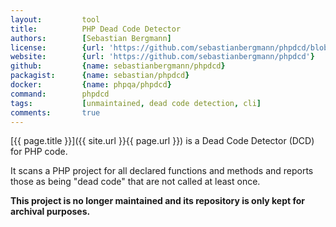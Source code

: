 ```yaml
---
layout:         tool
title:          PHP Dead Code Detector    
authors:        [Sebastian Bergmann]
license:        {url: 'https://github.com/sebastianbergmann/phpdcd/blob/master/LICENSE', label: 'BSD 3-clause "New" or "Revised" License'}
website:        {url: 'https://github.com/sebastianbergmann/phpdcd'}
github:         {name: sebastianbergmann/phpdcd}
packagist:      {name: sebastian/phpdcd}               
docker:         {name: phpqa/phpdcd}     
command:        phpdcd
tags:           [unmaintained, dead code detection, cli] 
comments:       true
---
```


[{{ page.title }}]({{ site.url }}{{ page.url }}) is a Dead Code Detector (DCD) for PHP code.
 
<!--more--> 

It scans a PHP project for all declared functions and methods and reports those as being "dead code" that are not called at least once.

**This project is no longer maintained and its repository is only kept for archival purposes.**
